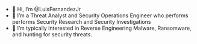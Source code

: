 - 👋 Hi, I’m @LuisFernandezJr
- 👀 I’m a Threat Analyst and Security Operations Engineer who performs performs Security Research and Security Investigations
- 🌱 I’m typically interested in Reverse Engineering Malware, Ransomware, and hunting for security threats. 

<!---
LuisFernandezJr/LuisFernandezJr is a ✨ special ✨ repository because its `README.md` (this file) appears on your GitHub profile.
You can click the Preview link to take a look at your changes.
--->
